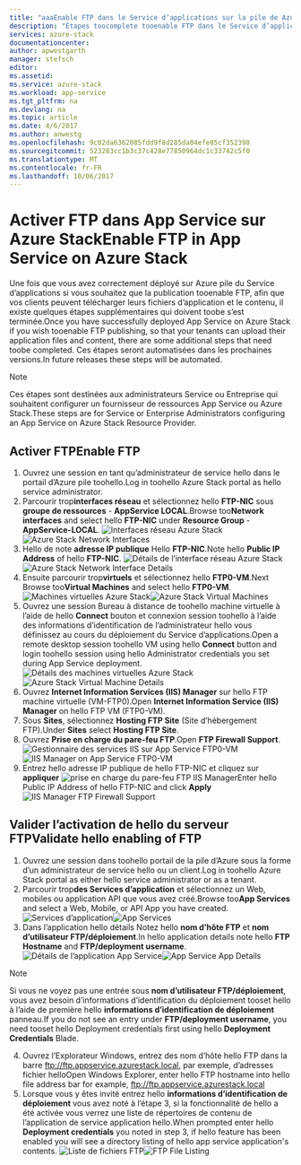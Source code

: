 ```yaml
---
title: "aaaEnable FTP dans le Service d’applications sur la pile de Azure | Documents Microsoft"
description: "Étapes toocomplete tooenable FTP dans le Service d’applications sur la pile de Azure"
services: azure-stack
documentationcenter: 
author: apwestgarth
manager: stefsch
editor: 
ms.assetid: 
ms.service: azure-stack
ms.workload: app-service
ms.tgt_pltfrm: na
ms.devlang: na
ms.topic: article
ms.date: 4/6/2017
ms.author: anwestg
ms.openlocfilehash: 9c02da6362085fdd9f8d285da04efe85cf352398
ms.sourcegitcommit: 523283cc1b3c37c428e77850964dc1c33742c5f0
ms.translationtype: MT
ms.contentlocale: fr-FR
ms.lasthandoff: 10/06/2017
---
```

# <a name="enable-ftp-in-app-service-on-azure-stack"></a><span data-ttu-id="2ace7-103">Activer FTP dans App Service sur Azure Stack</span><span class="sxs-lookup"><span data-stu-id="2ace7-103">Enable FTP in App Service on Azure Stack</span></span>

<span data-ttu-id="2ace7-104">Une fois que vous avez correctement déployé sur Azure pile du Service d’applications si vous souhaitez que la publication tooenable FTP, afin que vos clients peuvent télécharger leurs fichiers d’application et le contenu, il existe quelques étapes supplémentaires qui doivent toobe s’est terminée.</span><span class="sxs-lookup"><span data-stu-id="2ace7-104">Once you have successfully deployed App Service on Azure Stack if you wish tooenable FTP publishing, so that your tenants can upload their application files and content, there are some additional steps that need toobe completed.</span></span>  <span data-ttu-id="2ace7-105">Ces étapes seront automatisées dans les prochaines versions.</span><span class="sxs-lookup"><span data-stu-id="2ace7-105">In future releases these steps will be automated.</span></span>

> [!NOTE]
> <span data-ttu-id="2ace7-106">Ces étapes sont destinées aux administrateurs Service ou Entreprise qui souhaitent configurer un fournisseur de ressources App Service ou Azure Stack.</span><span class="sxs-lookup"><span data-stu-id="2ace7-106">These steps are for Service or Enterprise Administrators configuring an App Service on Azure Stack Resource Provider.</span></span>

## <a name="enable-ftp"></a><span data-ttu-id="2ace7-107">Activer FTP</span><span class="sxs-lookup"><span data-stu-id="2ace7-107">Enable FTP</span></span>

1.  <span data-ttu-id="2ace7-108">Ouvrez une session en tant qu’administrateur de service hello dans le portail d’Azure pile toohello.</span><span class="sxs-lookup"><span data-stu-id="2ace7-108">Log in toohello Azure Stack portal as hello service administrator.</span></span>
2.  <span data-ttu-id="2ace7-109">Parcourir trop**interfaces réseau** et sélectionnez hello **FTP-NIC** sous **groupe de ressources** - **AppService LOCAL**.</span><span class="sxs-lookup"><span data-stu-id="2ace7-109">Browse too**Network interfaces** and select hello **FTP-NIC** under **Resource Group** - **AppService-LOCAL**.</span></span> <span data-ttu-id="2ace7-110">![Interfaces réseau Azure Stack][1]</span><span class="sxs-lookup"><span data-stu-id="2ace7-110">![Azure Stack Network Interfaces][1]</span></span>
3.  <span data-ttu-id="2ace7-111">Hello de note **adresse IP publique** Hello **FTP-NIC**.</span><span class="sxs-lookup"><span data-stu-id="2ace7-111">Note hello **Public IP Address** of hello **FTP-NIC**.</span></span> 
<span data-ttu-id="2ace7-112">![Détails de l’interface réseau Azure Stack][2]</span><span class="sxs-lookup"><span data-stu-id="2ace7-112">![Azure Stack Network Interface Details][2]</span></span>
4.  <span data-ttu-id="2ace7-113">Ensuite parcourir trop**virtuels** et sélectionnez hello **FTP0-VM**.</span><span class="sxs-lookup"><span data-stu-id="2ace7-113">Next Browse too**Virtual Machines** and select hello **FTP0-VM**.</span></span> <span data-ttu-id="2ace7-114">![Machines virtuelles Azure Stack][3]</span><span class="sxs-lookup"><span data-stu-id="2ace7-114">![Azure Stack Virtual Machines][3]</span></span>
5.  <span data-ttu-id="2ace7-115">Ouvrez une session Bureau à distance de toohello machine virtuelle à l’aide de hello **Connect** bouton et connexion session toohello à l’aide des informations d’identification de l’administrateur hello vous définissez au cours du déploiement du Service d’applications.</span><span class="sxs-lookup"><span data-stu-id="2ace7-115">Open a remote desktop session toohello VM using hello **Connect** button and login toohello session using hello Administrator credentials you set during App Service deployment.</span></span>  
<span data-ttu-id="2ace7-116">![Détails des machines virtuelles Azure Stack][4]</span><span class="sxs-lookup"><span data-stu-id="2ace7-116">![Azure Stack Virtual Machine Details][4]</span></span>
6.  <span data-ttu-id="2ace7-117">Ouvrez **Internet Information Services (IIS) Manager** sur hello FTP machine virtuelle (VM-FTP0).</span><span class="sxs-lookup"><span data-stu-id="2ace7-117">Open **Internet Information Service (IIS) Manager** on hello FTP VM (FTP0-VM).</span></span>
7.  <span data-ttu-id="2ace7-118">Sous **Sites**, sélectionnez **Hosting FTP Site** (Site d’hébergement FTP).</span><span class="sxs-lookup"><span data-stu-id="2ace7-118">Under **Sites** select **Hosting FTP Site**.</span></span>
8.  <span data-ttu-id="2ace7-119">Ouvrez **Prise en charge du pare-feu FTP**.</span><span class="sxs-lookup"><span data-stu-id="2ace7-119">Open **FTP Firewall Support**.</span></span> <span data-ttu-id="2ace7-120">![Gestionnaire des services IIS sur App Service FTP0-VM][5]</span><span class="sxs-lookup"><span data-stu-id="2ace7-120">![IIS Manager on App Service FTP0-VM][5]</span></span>
9.  <span data-ttu-id="2ace7-121">Entrez hello adresse IP publique de hello FTP-NIC et cliquez sur **appliquer** ![prise en charge du pare-feu FTP IIS Manager][6]</span><span class="sxs-lookup"><span data-stu-id="2ace7-121">Enter hello Public IP Address of hello FTP-NIC and click **Apply** ![IIS Manager FTP Firewall Support][6]</span></span>

## <a name="validate-hello-enabling-of-ftp"></a><span data-ttu-id="2ace7-122">Valider l’activation de hello du serveur FTP</span><span class="sxs-lookup"><span data-stu-id="2ace7-122">Validate hello enabling of FTP</span></span>

1.  <span data-ttu-id="2ace7-123">Ouvrez une session dans toohello portail de la pile d’Azure sous la forme d’un administrateur de service hello ou un client.</span><span class="sxs-lookup"><span data-stu-id="2ace7-123">Log in toohello Azure Stack portal as either hello service administrator or as a tenant.</span></span>
2.  <span data-ttu-id="2ace7-124">Parcourir trop**des Services d’application** et sélectionnez un Web, mobiles ou application API que vous avez créé.</span><span class="sxs-lookup"><span data-stu-id="2ace7-124">Browse too**App Services** and select a Web, Mobile, or API App you have created.</span></span> <span data-ttu-id="2ace7-125">![Services d’application][7]</span><span class="sxs-lookup"><span data-stu-id="2ace7-125">![App Services][7]</span></span>
3.  <span data-ttu-id="2ace7-126">Dans l’application hello détails Notez hello **nom d’hôte FTP** et **nom d’utilisateur FTP/déploiement**.</span><span class="sxs-lookup"><span data-stu-id="2ace7-126">In hello application details note hello **FTP Hostname** and **FTP/deployment username**.</span></span> <span data-ttu-id="2ace7-127">![Détails de l’application App Service][8]</span><span class="sxs-lookup"><span data-stu-id="2ace7-127">![App Service App Details][8]</span></span>
> [!NOTE]
> <span data-ttu-id="2ace7-128">Si vous ne voyez pas une entrée sous **nom d’utilisateur FTP/déploiement**, vous avez besoin d’informations d’identification du déploiement tooset hello à l’aide de première hello **informations d’identification de déploiement** panneau.</span><span class="sxs-lookup"><span data-stu-id="2ace7-128">If you do not see an entry under **FTP/deployment username**, you need tooset hello Deployment credentials first using hello **Deployment Credentials** Blade.</span></span>

4.  <span data-ttu-id="2ace7-129">Ouvrez l’Explorateur Windows, entrez des nom d’hôte hello FTP dans la barre ftp://ftp.appservice.azurestack.local, par exemple, d’adresses fichier hello</span><span class="sxs-lookup"><span data-stu-id="2ace7-129">Open Windows Explorer, enter hello FTP hostname into hello file address bar for example, ftp://ftp.appservice.azurestack.local</span></span>
5.  <span data-ttu-id="2ace7-130">Lorsque vous y êtes invité entrez hello **informations d’identification de déploiement** vous avez noté à l’étape 3, si la fonctionnalité de hello a été activée vous verrez une liste de répertoires de contenu de l’application de service application hello.</span><span class="sxs-lookup"><span data-stu-id="2ace7-130">When prompted enter hello **Deployment credentials** you noted in step 3, if hello feature has been enabled you will see a directory listing of hello app service application's contents.</span></span> <span data-ttu-id="2ace7-131">![Liste de fichiers FTP][9]</span><span class="sxs-lookup"><span data-stu-id="2ace7-131">![FTP File Listing][9]</span></span>
<!--Image references-->
[1]: ./media/azure-stack-app-service-enable-ftp/azure-stack-app-service-enable-ftp-network-interfaces.png
[2]: ./media/azure-stack-app-service-enable-ftp/azure-stack-app-service-enable-ftp-network-interface-details.png
[3]: ./media/azure-stack-app-service-enable-ftp/azure-stack-app-service-enable-ftp-virtual-machines.png
[4]: ./media/azure-stack-app-service-enable-ftp/azure-stack-app-service-enable-ftp-virtual-machines-FTP0-VM.png
[5]: ./media/azure-stack-app-service-enable-ftp/azure-stack-app-service-enable-ftp-IIS-Manager.png
[6]: ./media/azure-stack-app-service-enable-ftp/azure-stack-app-service-enable-ftp-IIS-Manager-FTP-Firewall-Support.png
[7]: ./media/azure-stack-app-service-enable-ftp/azure-stack-app-service-enable-ftp-validate-app-services.png
[8]: ./media/azure-stack-app-service-enable-ftp/azure-stack-app-service-enable-ftp-validate-app-service-app-detail.png
[9]: ./media/azure-stack-app-service-enable-ftp/azure-stack-app-service-enable-ftp-validate-ftp-file-listing.png
